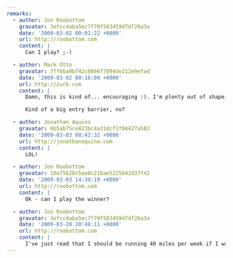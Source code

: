```yaml
---
remarks:
  - author: Jon Roobottom
    gravatar: 3efcc4aba5ec7f70f583459d7df26a3a
    date: '2009-03-02 00:01:22 +0000'
    url: http://roobottom.com
    content: |
      Can I play? ;-)

  - author: Mark Otto
    gravatar: 7ff6ba0b742c6066f7094de212e9efad
    date: '2009-03-02 00:16:09 +0000'
    url: http://zurb.com
    content: |
      Damn, this is kind of... encouraging :). I'm plenty out of shape, but I am quite competitive :D. I might have to get on board with this Nike+ thing finally. I had the shoes about a year ago, but never took the ~$200 plunge to getting a Nano and Nike+ sensor.

      Kind of a big entry barrier, no?

  - author: Jonathan Aquino
    gravatar: 6b5ab75ce823bc4a31dcf1f04427a582
    date: '2009-03-03 08:42:32 +0000'
    url: http://jonathanaquino.com
    content: |
      LOL!

  - author: Jon Roobottom
    gravatar: 10a75628c5ee0c218ae5225b42d37f42
    date: '2009-03-03 14:39:19 +0000'
    url: http://roobottom.com
    content: |
      Ok - can I play the winner?

  - author: Jon Roobottom
    gravatar: 3efcc4aba5ec7f70f583459d7df26a3a
    date: '2009-03-20 20:48:11 +0000'
    url: http://roobottom.com
    content: |
      I've just read that I should be running 40 miles per week if I want to do a sub 20min 5K. Come on Mr. Lloyd, how about a challenge of that nature next month?
---
```

